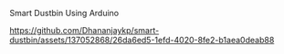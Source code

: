 Smart Dustbin Using Arduino 

https://github.com/Dhananjaykp/smart-dustbin/assets/137052868/26da6ed5-1efd-4020-8fe2-b1aea0deab88

